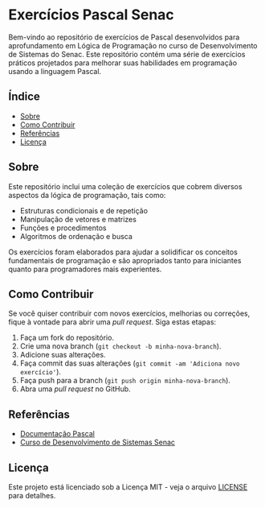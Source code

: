 # Exercícios Pascal Senac

Bem-vindo ao repositório de exercícios de Pascal desenvolvidos para aprofundamento em Lógica de Programação no curso de Desenvolvimento de Sistemas do Senac. Este repositório contém uma série de exercícios práticos projetados para melhorar suas habilidades em programação usando a linguagem Pascal.

## Índice

- [Sobre](#sobre)
- [Como Contribuir](#como-contribuir)
- [Referências](#referências)
- [Licença](#licença)

## Sobre

Este repositório inclui uma coleção de exercícios que cobrem diversos aspectos da lógica de programação, tais como:

- Estruturas condicionais e de repetição
- Manipulação de vetores e matrizes
- Funções e procedimentos
- Algoritmos de ordenação e busca

Os exercícios foram elaborados para ajudar a solidificar os conceitos fundamentais de programação e são apropriados tanto para iniciantes quanto para programadores mais experientes.

## Como Contribuir

Se você quiser contribuir com novos exercícios, melhorias ou correções, fique à vontade para abrir uma *pull request*. Siga estas etapas:

1. Faça um fork do repositório.
2. Crie uma nova branch (`git checkout -b minha-nova-branch`).
3. Adicione suas alterações.
4. Faça commit das suas alterações (`git commit -am 'Adiciona novo exercício'`).
5. Faça push para a branch (`git push origin minha-nova-branch`).
6. Abra uma *pull request* no GitHub.

## Referências

- [Documentação Pascal](https://www.freepascal.org/docs-html/current/)
- [Curso de Desenvolvimento de Sistemas Senac](https://www.senac.br)

## Licença

Este projeto está licenciado sob a Licença MIT - veja o arquivo [LICENSE](LICENSE) para detalhes.
